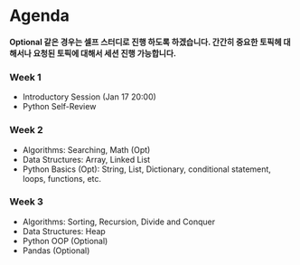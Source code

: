 # Agenda
  
__Optional 같은 경우는 셀프 스터디로 진행 하도록 하겠습니다. 간간히 중요한 토픽헤 대해서나 요청된 토픽에 대해서 세션 진행 가능합니다.__ <br>
  
### Week 1
- Introductory Session (Jan 17 20:00)
- Python Self-Review

### Week 2
- Algorithms: Searching, Math (Opt)
- Data Structures: Array, Linked List
- Python Basics (Opt): String, List, Dictionary, conditional statement, loops, functions, etc.

### Week 3
- Algorithms: Sorting, Recursion, Divide and Conquer
- Data Structures: Heap
- Python OOP (Optional)
- Pandas (Optional)
